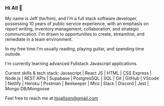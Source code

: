 ### Hi All 👋

My name is Jeff (he/him), and I'm a full stack software developer, possessing 10 years of public service experience, with an emphasis on report writing, inventory management, collaboration, and strategic communication. I'm drawn to opportunities to create, streamline, and remediate in a team environment. 

In my free time I'm usually reading, playing guitar, and spending time outside.

I'm currently learning advanced Fullstack Javascript applications.

Current skills & tech stack:
Javascript | React JS | HTML | CSS Express | Node.js | REST APIs | Supabase | PostgresSQL | SQL | Git | GitHub | VScode | Netlify | Heroku | Postman |
Beekeeper | Miro | Slack | Discord | Jest | Mongo DB/Mongoose

Feel free to reach me at itsjallison@gmail.com

<!--
**JeffreyAllison/JeffreyAllison** is a ✨ _special_ ✨ repository because its `README.md` (this file) appears on your GitHub profile.

Here are some ideas to get you started:

- 🔭 I’m currently working on ...
- 🌱 I’m currently learning ...
- 👯 I’m looking to collaborate on ...
- 🤔 I’m looking for help with ...
- 💬 Ask me about ...
- 📫 How to reach me: ...
- 😄 Pronouns: ...
- ⚡ Fun fact: ...
-->
